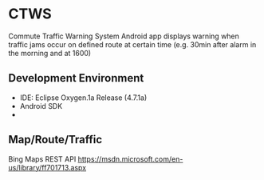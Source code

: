 # CTWS
Commute Traffic Warning System
Android app displays warning when traffic jams occur on defined route at certain time (e.g. 30min after alarm in the morning and at 1600)

## Development Environment
- IDE: Eclipse Oxygen.1a Release (4.7.1a)
- Android SDK
- 

## Map/Route/Traffic
Bing Maps REST API
https://msdn.microsoft.com/en-us/library/ff701713.aspx

